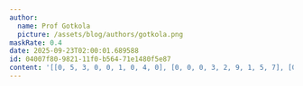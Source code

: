 ```yaml
---
author:
  name: Prof Gotkola
  picture: /assets/blog/authors/gotkola.png
maskRate: 0.4
date: 2025-09-23T02:00:01.689588
id: 04007f80-9821-11f0-b564-71e1480f5e87
content: '[[0, 5, 3, 0, 0, 1, 0, 4, 0], [0, 0, 0, 3, 2, 9, 1, 5, 7], [0, 9, 0, 0, 4, 7, 6, 0, 0], [4, 1, 9, 0, 3, 8, 7, 6, 0], [6, 7, 5, 9, 1, 4, 3, 0, 2], [3, 8, 2, 0, 5, 6, 0, 9, 0], [0, 0, 7, 4, 0, 0, 8, 2, 0], [5, 0, 0, 6, 0, 3, 0, 0, 4], [9, 0, 6, 1, 8, 2, 5, 0, 0]]'
---
```

